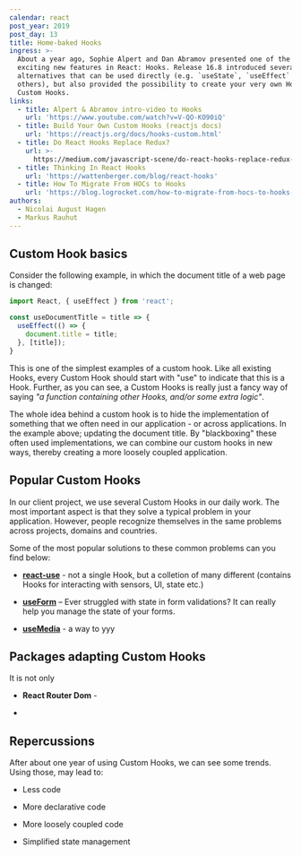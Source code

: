 ```yaml
---
calendar: react
post_year: 2019
post_day: 13
title: Home-baked Hooks
ingress: >-
  About a year ago, Sophie Alpert and Dan Abramov presented one of the most
  exciting new features in React: Hooks. Release 16.8 introduced several
  alternatives that can be used directly (e.g. `useState`, `useEffect` and some
  others), but also provided the possibility to create your very own Hooks –
  Custom Hooks.
links:
  - title: Alpert & Abramov intro-video to Hooks
    url: 'https://www.youtube.com/watch?v=V-QO-KO90iQ'
  - title: Build Your Own Custom Hooks (reactjs docs)
    url: 'https://reactjs.org/docs/hooks-custom.html'
  - title: Do React Hooks Replace Redux?
    url: >-
      https://medium.com/javascript-scene/do-react-hooks-replace-redux-210bab340672
  - title: Thinking In React Hooks
    url: 'https://wattenberger.com/blog/react-hooks'
  - title: How To Migrate From HOCs to Hooks
    url: 'https://blog.logrocket.com/how-to-migrate-from-hocs-to-hooks-d0f7675fd600/'
authors:
  - Nicolai August Hagen
  - Markus Rauhut
---
```

## Custom Hook basics

Consider the following example, in which the document title of a web page is changed:

```javascript
import React, { useEffect } from 'react';

const useDocumentTitle = title => {
  useEffect(() => {
    document.title = title;
  }, [title]);
}
```

This is one of the simplest examples of a custom hook. Like all existing Hooks, every Custom Hook should start with "use" to indicate that this is a Hook. Further, as you can see, a Custom Hooks is really just a fancy way of saying *"a function containing other Hooks, and/or some extra logic"*. 

The whole idea behind a custom hook is to hide the implementation of something that we often need in our application - or across applications. In the example above; updating the document title. By "blackboxing" these often used implementations, we can combine our custom hooks in new ways, thereby creating a more loosely coupled application. 

## Popular Custom Hooks

In our client project, we use several Custom Hooks in our daily work. The most important aspect is that they solve a typical problem in your application. However, people recognize themselves in the same problems across projects, domains and countries. 

Some of the most popular solutions to these common problems can you find below:

- **[react-use](https://github.com/streamich/react-use)** - not a single Hook, but a colletion of many different (contains Hooks for interacting with sensors, UI, state etc.) 

- **[useForm](https://www.npmjs.com/package/react-hook-form)** – Ever struggled with state in form validations? It can really help you manage the state of your forms.

- **[useMedia](https://www.npmjs.com/package/react-use-media)** - a way to yyy

## Packages adapting Custom Hooks

It is not only 

- **React Router Dom** -

- 

## Repercussions

After about one year of using Custom Hooks, we can see some trends. Using those, may lead to: 

- Less code

- More declarative code

- More loosely coupled code

- Simplified state management
